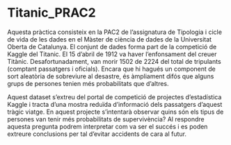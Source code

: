 # Titanic_PRAC2
Aquesta pràctica consisteix en la PAC2 de l’assignatura de Tipologia i cicle de vida de les dades en el Màster de ciència de dades de la Universitat Oberta de Catalunya. El conjunt de dades forma part de la competició de Kaggle del Titanic. El 15 d’abril de 1912 va haver l’enfonsament del creuer Titànic. Desafortunadament, van morir 1502 de 2224 del total de tripulants (comptant passatgers i oficials). Encara que hi hagués un component de sort aleatòria de sobreviure al desastre, és àmpliament difós que alguns grups de persones tenien més probabilitats que d’altres. 

Aquest dataset s’extreu del portal de competició de projectes d’estadística Kaggle i tracta d’una mostra reduïda d’informació dels passatgers d’aquest tràgic viatge. En aquest projecte s’intentarà observar quins són els tipus de persones van tenir més probabilitats de supervivència? Al respondre aquesta pregunta podrem interpretar com va ser el succés i es poden extreure conclusions per tal d’evitar accidents de cara al futur.
